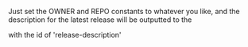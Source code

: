 Just set the OWNER and REPO constants to whatever you like, and the description for the latest release will be outputted to the <div> with the id of 'release-description'
